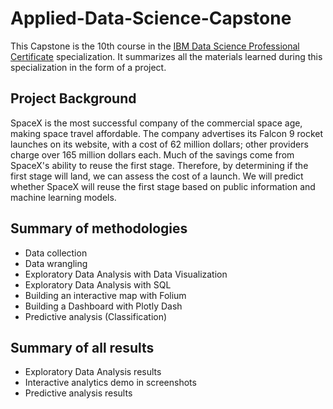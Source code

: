 # Applied-Data-Science-Capstone
This Capstone is the 10th course in the [IBM Data Science Professional Certificate](https://www.coursera.org/professional-certificates/ibm-data-science) specialization. It summarizes all the materials learned during this specialization in the form of a project.
## Project Background
SpaceX is the most successful company of the commercial space age, making space travel affordable. The company advertises its Falcon 9 rocket launches on its website, with a cost of 62 million dollars; other providers charge over 165 million dollars each. Much of the savings come from SpaceX's ability to reuse the first stage. Therefore, by determining if the first stage will land, we can assess the cost of a launch. We will predict whether SpaceX will reuse the first stage based on public information and machine learning models.
## Summary of methodologies
- Data collection
- Data wrangling
- Exploratory Data Analysis with Data Visualization
- Exploratory Data Analysis with SQL
- Building an interactive map with Folium
- Building a Dashboard with Plotly Dash
- Predictive analysis (Classification)
## Summary of all results
- Exploratory Data Analysis results
- Interactive analytics demo in screenshots
- Predictive analysis results

